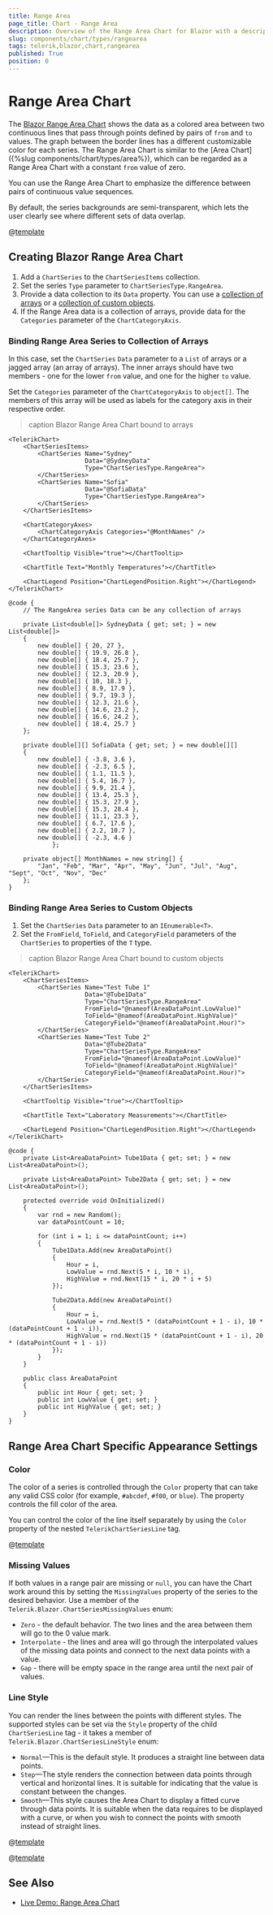 ```yaml
---
title: Range Area
page_title: Chart - Range Area
description: Overview of the Range Area Chart for Blazor with a description of the common use cases and the different ways to data bind the chart. The article lists configuration options and provides Range Area Chart examples.
slug: components/chart/types/rangearea
tags: telerik,blazor,chart,rangearea
published: True
position: 0
---
```


# Range Area Chart

The <a href="https://www.telerik.com/blazor-ui/range-area-chart" target="_blank">Blazor Range Area Chart</a> shows the data as a colored area between two continuous lines that pass through points defined by pairs of `from` and `to` values. The graph between the border lines has a different customizable color for each series. The Range Area Chart is similar to the [Area Chart]({%slug components/chart/types/area%}), which can be regarded as a Range Area Chart with a constant `from` value of zero.

You can use the Range Area Chart to emphasize the difference between pairs of continuous value sequences.

By default, the series backgrounds are semi-transparent, which lets the user clearly see where different sets of data overlap.

@[template](/_contentTemplates/chart/link-to-basics.md#understand-basics-and-databinding-first)

## Creating Blazor Range Area Chart

1. Add a `ChartSeries` to the `ChartSeriesItems` collection.
2. Set the series `Type` parameter to `ChartSeriesType.RangeArea`.
3. Provide a data collection to its `Data` property. You can use a [collection of arrays](#binding-range-area-series-to-collection-of-arrays) or a [collection of custom objects](#binding-range-area-series-to-custom-objects).
4. If the Range Area data is a collection of arrays, provide data for the `Categories` parameter of the `ChartCategoryAxis`.

### Binding Range Area Series to Collection of Arrays

In this case, set the `ChartSeries` `Data` parameter to a `List` of arrays or a jagged array (an array of arrays). The inner arrays should have two members - one for the lower `from` value, and one for the higher `to` value.

Set the `Categories` parameter of the `ChartCategoryAxis` to `object[]`. The members of this array will be used as labels for the category axis in their respective order.

>caption Blazor Range Area Chart bound to arrays

````CSHTML
<TelerikChart>
    <ChartSeriesItems>
        <ChartSeries Name="Sydney"
                     Data="@SydneyData"
                     Type="ChartSeriesType.RangeArea">
        </ChartSeries>
        <ChartSeries Name="Sofia"
                     Data="@SofiaData"
                     Type="ChartSeriesType.RangeArea">
        </ChartSeries>
    </ChartSeriesItems>

    <ChartCategoryAxes>
        <ChartCategoryAxis Categories="@MonthNames" />
    </ChartCategoryAxes>

    <ChartTooltip Visible="true"></ChartTooltip>

    <ChartTitle Text="Monthly Temperatures"></ChartTitle>

    <ChartLegend Position="ChartLegendPosition.Right"></ChartLegend>
</TelerikChart>

@code {
    // The RangeArea series Data can be any collection of arrays

    private List<double[]> SydneyData { get; set; } = new List<double[]>
    {
        new double[] { 20, 27 },
        new double[] { 19.9, 26.8 },
        new double[] { 18.4, 25.7 },
        new double[] { 15.3, 23.6 },
        new double[] { 12.3, 20.9 },
        new double[] { 10, 18.3 },
        new double[] { 8.9, 17.9 },
        new double[] { 9.7, 19.3 },
        new double[] { 12.3, 21.6 },
        new double[] { 14.6, 23.2 },
        new double[] { 16.6, 24.2 },
        new double[] { 18.4, 25.7 }
    };

    private double[][] SofiaData { get; set; } = new double[][]
    {
        new double[] { -3.8, 3.6 },
        new double[] { -2.3, 6.5 },
        new double[] { 1.1, 11.5 },
        new double[] { 5.4, 16.7 },
        new double[] { 9.9, 21.4 },
        new double[] { 13.4, 25.3 },
        new double[] { 15.3, 27.9 },
        new double[] { 15.3, 28.4 },
        new double[] { 11.1, 23.3 },
        new double[] { 6.7, 17.6 },
        new double[] { 2.2, 10.7 },
        new double[] { -2.3, 4.6 }
            };

    private object[] MonthNames = new string[] {
        "Jan", "Feb", "Mar", "Apr", "May", "Jun", "Jul", "Aug", "Sept", "Oct", "Nov", "Dec"
    };
}
````

### Binding Range Area Series to Custom Objects

1. Set the `ChartSeries` `Data` parameter to an `IEnumerable<T>`. 
1. Set the `FromField`, `ToField`, and `CategoryField` parameters of the `ChartSeries` to properties of the `T` type.

>caption Blazor Range Area Chart bound to custom objects

````CSHTML
<TelerikChart>
    <ChartSeriesItems>
        <ChartSeries Name="Test Tube 1"
                     Data="@Tube1Data"
                     Type="ChartSeriesType.RangeArea"
                     FromField="@nameof(AreaDataPoint.LowValue)"
                     ToField="@nameof(AreaDataPoint.HighValue)"
                     CategoryField="@nameof(AreaDataPoint.Hour)">
        </ChartSeries>
        <ChartSeries Name="Test Tube 2"
                     Data="@Tube2Data"
                     Type="ChartSeriesType.RangeArea"
                     FromField="@nameof(AreaDataPoint.LowValue)"
                     ToField="@nameof(AreaDataPoint.HighValue)"
                     CategoryField="@nameof(AreaDataPoint.Hour)">
        </ChartSeries>
    </ChartSeriesItems>

    <ChartTooltip Visible="true"></ChartTooltip>

    <ChartTitle Text="Laboratory Measurements"></ChartTitle>

    <ChartLegend Position="ChartLegendPosition.Right"></ChartLegend>
</TelerikChart>

@code {
    private List<AreaDataPoint> Tube1Data { get; set; } = new List<AreaDataPoint>();

    private List<AreaDataPoint> Tube2Data { get; set; } = new List<AreaDataPoint>();

    protected override void OnInitialized()
    {
        var rnd = new Random();
        var dataPointCount = 10;

        for (int i = 1; i <= dataPointCount; i++)
        {
            Tube1Data.Add(new AreaDataPoint()
            {
                Hour = i,
                LowValue = rnd.Next(5 * i, 10 * i),
                HighValue = rnd.Next(15 * i, 20 * i + 5)
            });

            Tube2Data.Add(new AreaDataPoint()
            {
                Hour = i,
                LowValue = rnd.Next(5 * (dataPointCount + 1 - i), 10 * (dataPointCount + 1 - i)),
                HighValue = rnd.Next(15 * (dataPointCount + 1 - i), 20 * (dataPointCount + 1 - i))
            });
        }
    }

    public class AreaDataPoint
    {
        public int Hour { get; set; }
        public int LowValue { get; set; }
        public int HighValue { get; set; }
    }
}
````


## Range Area Chart Specific Appearance Settings

### Color

The color of a series is controlled through the `Color` property that can take any valid CSS color (for example, `#abcdef`, `#f00`, or `blue`). The property controls the fill color of the area.

You can control the color of the line itself separately by using the `Color` property of the nested `TelerikChartSeriesLine` tag.

@[template](/_contentTemplates/chart/link-to-basics.md#opacity-area-bubble)

### Missing Values

If both values in a range pair are missing or `null`, you can have the Chart work around this by setting the `MissingValues` property of the series to the desired behavior. Use a member of the `Telerik.Blazor.ChartSeriesMissingValues` enum:

* `Zero` - the default behavior. The two lines and the area between them will go to the 0 value mark.
* `Interpolate` - the lines and area will go through the interpolated values of the missing data points and connect to the next data points with a value.
* `Gap` - there will be empty space in the range area until the next pair of values.


### Line Style

You can render the lines between the points with different styles. The supported styles can be set via the `Style` property of the child `ChartSeriesLine` tag - it takes a member of `Telerik.Blazor.ChartSeriesLineStyle` enum:

* `Normal`—This is the default style. It produces a straight line between data points.
* `Step`—The style renders the connection between data points through vertical and horizontal lines. It is suitable for indicating that the value is constant between the changes.
* `Smooth`—This style causes the Area Chart to display a fitted curve through data points. It is suitable when the data requires to be displayed with a curve, or when you wish to connect the points with smooth instead of straight lines.

@[template](/_contentTemplates/chart/link-to-basics.md#configurable-nested-chart-settings)

@[template](/_contentTemplates/chart/link-to-basics.md#configurable-nested-chart-settings-categorical)


## See Also

* [Live Demo: Range Area Chart](https://demos.telerik.com/blazor-ui/chart/range-area-chart)
